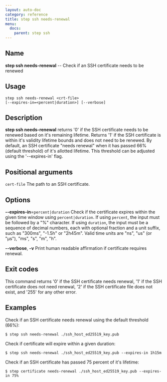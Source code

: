 ```yaml
---
layout: auto-doc
category: reference
title: step ssh needs-renewal
menu:
  docs:
    parent: step ssh
---
```


## Name
**step ssh needs-renewal** -- Check if an SSH certificate needs to be renewed

## Usage

```raw
step ssh needs-renewal <crt-file>
[--expires-in=<percent|duration>] [--verbose]
```

## Description

**step ssh needs-renewal** returns '0' if the SSH certificate needs
to be renewed based on it's remaining lifetime. Returns '1' if the SSH
certificate is within it's validity lifetime bounds and does not need to be
renewed. By default, an SSH certificate "needs renewal" when it has
passed 66% (default threshold) of it's allotted lifetime. This threshold can be
adjusted using the '--expires-in' flag.

## Positional arguments

`cert-file`
The path to an SSH certificate.

## Options


**--expires-in**=`percent|duration`
Check if the certificate expires within the given time window
using `percent|duration`. If using `percent`, the input must be followed by a "%"
character. If using `duration`, the input must be a sequence of decimal numbers,
each with optional fraction and a unit suffix, such as "300ms", "-1.5h" or "2h45m".
Valid time units are "ns", "us" (or "µs"), "ms", "s", "m", "h".

**--verbose**, **-v**
Print human readable affirmation if certificate requires renewal.

## Exit codes

This command returns '0' if the SSH certificate needs renewal, '1' if the
SSH certificate does not need renewal, '2' if the SSH certificate file does not
exist, and '255' for any other error.

## Examples

Check if an SSH certificate needs renewal using the default threshold (66%):
```shell
$ step ssh needs-renewal ./ssh_host_ed25519_key.pub
```

Check if certificate will expire within a given duration:
```shell
$ step ssh needs-renewal ./ssh_host_ed25519_key.pub --expires-in 1h15m
```

Check if an SSH certificate has passed 75 percent of it's lifetime:
```shell
$ step certificate needs-renewal ./ssh_host_ed25519_key.pub --expires-in 75%
```


